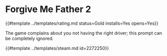 # Forgive Me Father 2
<!-- script:Aliases [] -->

{{#template ../templates/rating.md status=Gold installs=Yes opens=Yes}} 

The game complains about you not having the right driver; this prompt can be completely ignored.

{{#template ../templates/steam.md id=2272250}}
